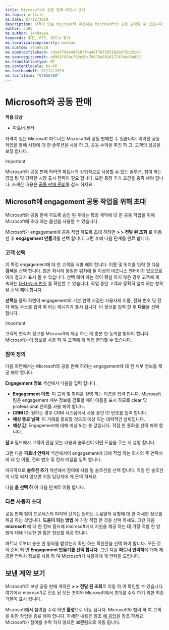 ```yaml
---
title: Microsoft와 공동 판매 파트너 센터
ms.topic: article
ms.date: 07/12/2019
description: 자격이 있는 Microsoft 파트너는 Microsoft와 공동 판매할 수 있습니다. 이러한 공동 작업을 통해 시장에 대 한 솔루션을 사용 하 고, 공동 수익을 추진 하 고, 고객의 성공을 보장 합니다.
author: JnHs
ms.author: jenhayes
keywords: 추천, RFI, 파트너 찾기
ms.localizationpriority: medium
ms.custom: seodec18
ms.openlocfilehash: cda97f98e4d050ff4a48f78760518eb6f5b22cd4
ms.sourcegitcommit: dd961f85bc790e56c70479a5926177454dd8e855
ms.translationtype: MT
ms.contentlocale: ko-KR
ms.lasthandoff: 07/12/2019
ms.locfileid: "67856488"
---
```

# <a name="co-sell-with-microsoft"></a>Microsoft와 공동 판매

**적용 대상**

-  파트너 센터

자격이 있는 Microsoft 파트너는 Microsoft와 공동 판매할 수 있습니다. 이러한 공동 작업을 통해 시장에 대 한 솔루션을 사용 하 고, 공동 수익을 추진 하 고, 고객의 성공을 보장 합니다.

> [!IMPORTANT]
> Microsoft와 공동 판매 하려면 파트너가 상업적으로 사용할 수 있는 솔루션, 참여 하는 영업 팀 및 강력한 시장 출시 전략이 필요 합니다. 또한 특정 추가 조건을 충족 해야 합니다. 자세한 내용은 [공동 판매 준비](https://partner.microsoft.com/reach-customers/selling-with-microsoft#become-ready)를 참조 하세요.

## <a name="invite-microsoft-to-collaborate-on-an-engagement"></a>Microsoft에 engagement 공동 작업을 위해 초대

Microsoft와 공동 판매 하도록 승인 된 후에는 특정 계약에 대 한 공동 작업을 위해 Microsoft에 초대 하는 옵션을 사용할 수 있습니다.

Microsoft가 engagement에 공동 작업 하도록 초대 하려면 **> > 전달 된 조회** 로 이동한 후 **engagement 만들기**를 선택 합니다. 그런 후에 다음 단계를 완료 합니다.

### <a name="select-your-customer"></a>고객 선택

이 특정 engagement에 대 한 고객을 식별 해야 합니다. 이름 및 위치를 입력 한 다음 **검색**을 선택 합니다. 많은 회사에 동일한 위치에 둘 이상의 비즈니스 엔터티가 있으므로 여러 결과가 표시 될 수 있습니다. 선택 해야 하는 것이 확실 하지 않은 경우 고객에 게 속하는 [D-U-N-S 번호](https://www.dnb.com/duns-number.html) 를 확인할 수 있습니다. 작업 중인 고객과 정확히 일치 하는 항목을 선택 해야 합니다. 

**선택**을 클릭 하면이 engagement의 기본 연락 지점인 사용자의 이름, 전화 번호 및 전자 메일 주소를 입력 하 라는 메시지가 표시 됩니다. 이 정보를 입력 한 후 **다음**을 선택 합니다.

> [!IMPORTANT]
> 고객의 연락처 정보를 Microsoft에 제공 하는 데 충분 한 동의를 받아야 합니다. Microsoft는이 정보를 사용 하 여 고객에 게 직접 문의할 수 있습니다.

### <a name="define-your-engagement"></a>참여 정의

다음 화면에서는 Microsoft와 공동 판매 하려는 engagement에 대 한 세부 정보를 제공 해야 합니다.

**Engagement 정보** 섹션에서 다음을 입력 합니다.
- **Engagement 이름**: 이 고객 및 참여를 설명 하는 이름을 입력 합니다. Microsoft 팀은 engagement 세부 정보를 검토할 때이 이름을 표시 하므로 clear 및 professional 언어를 사용 해야 합니다.
- **CRM ID**: 원하는 경우 CRM 시스템에서 사용 중인 ID 번호를 입력 합니다.
- **예상 종료 날짜**: 이 거래를 종료할 것으로 예상 되는 대략적인 날짜입니다.
- **예상 값**: Engagement에 대해 예상 되는 총 값입니다. 적절 한 통화를 선택 해야 합니다.

**참고** 필드에서 고객이 관심 있는 내용과 솔루션이 어떤 도움을 주는 지 설명 합니다.

 그런 다음 **파트너 연락처** 섹션에서이 engagement에 대해 작업 하는 회사의 주 연락처에 대 한 이름, 전화 번호 및 전자 메일을 입력 합니다.

마지막으로 **솔루션 추가** 섹션에서 참여에 사용 될 솔루션을 선택 합니다. 적절 한 솔루션이 나열 되지 않으면 지원 담당자에 게 문의 하세요.

다음 **을 선택 하** 여 다음 단계로 이동 합니다.

### <a name="invite-others"></a>다른 사용자 초대

공동 판매 참여 프로세스의 마지막 단계는 원하는 도움말의 유형에 대 한 자세한 정보를 제공 하는 것입니다. **도움이 되는 방법** 에 가장 적합 한 것을 선택 하세요. 그런 다음 **microsoft** 에 대 한 정보 필드에 microsoft에서 지원을 제공 하는 데 가장 적합 한 방법에 대해 가능한 한 많은 정보를 제공 합니다.

파트너 로부터 충분 한 동의를 받았는지 확인 하는 확인란을 선택 해야 합니다. 모든 것이 준비 되 면 **Engagement 만들기를 선택 합니다.** 그런 다음 **파트너 연락처**에 대해 제공한 연락처 정보를 사용 하 여 Microsoft가 사용자에 게 연락을 드립니다.

## <a name="viewing-your-sent-engagements"></a>보낸 계약 보기

Microsoft로 보낸 공동 판매 계약은 **> > 전달 된 조회**로 이동 하 여 확인할 수 있습니다. 여기에서 microsoft로 전송 된 모든 조회와 Microsoft에서 초대를 수락 하기 위한 최종 기한이 표시 됩니다.

Microsoft에서 참여를 수락 하면 **활성**으로 이동 됩니다. Microsoft와 협력 하 여 고객을 위한 작업을 종료 해야 합니다. 자세한 내용은 참조 [에 응답을](responding-to-referrals.md) 참조 하세요. Microsoft가 참여를 수락 하지 않으면 **보관**됨으로 이동 됩니다.
